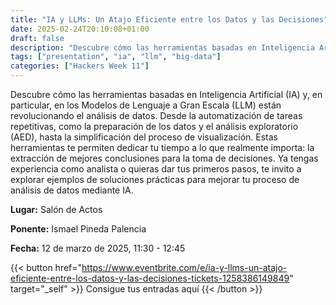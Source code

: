 ```yaml
---
title: "IA y LLMs: Un Atajo Eficiente entre los Datos y las Decisiones"
date: 2025-02-24T20:10:08+01:00
draft: false
description: "Descubre cómo las herramientas basadas en Inteligencia Artificial (IA) y, en particular, en los Modelos de Lenguaje a Gran Escala (LLM) están revolucionando el análisis de datos."
tags: ["presentation", "ia", "llm", "big-data"]
categories: ["Hackers Week 11"]
---
```


Descubre cómo las herramientas basadas en Inteligencia Artificial (IA) y, en particular, en los Modelos de Lenguaje a Gran Escala (LLM) están revolucionando el análisis de datos. Desde la automatización de tareas repetitivas, como la preparación de los datos y el análisis exploratorio (AED), hasta la simplificación del proceso de visualización. Estas herramientas te permiten dedicar tu tiempo a lo que realmente importa: la extracción de mejores conclusiones para la toma de decisiones. Ya tengas experiencia como analista o quieras dar tus primeros pasos, te invito a explorar ejemplos de soluciones prácticas para mejorar tu proceso de análisis de datos mediante IA.

**Lugar:** Salón de Actos

**Ponente:** Ismael Pineda Palencia

**Fecha:** 12 de marzo de 2025, 11:30 - 12:45

{{< button href="https://www.eventbrite.com/e/ia-y-llms-un-atajo-eficiente-entre-los-datos-y-las-decisiones-tickets-1258386149849" target="_self" >}}
Consigue tus entradas aquí
{{< /button >}}

